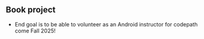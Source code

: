 ## Book project
- End goal is to be able to volunteer as an Android instructor for codepath come Fall 2025!